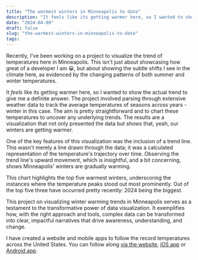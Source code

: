 ```yaml
---
title: "The warmest winters in Minneapolis to date"
description: "It feels like its getting warmer here, so I wanted to show the actual trend to give me a definite answer. The project involved parsing through extensive weather data to track the average temperatures of seasons across years - winter in this case. "
date: "2024-04-09"
draft: false
slug: "the-warmest-winters-in-minneapolis-to-date"
tags:
---
```


<p>Recently, I've been working on a project to visualize the trend of temperatures here in Minneapolis. This isn't just about showcasing how great of a developer I am 😀, but about showing the subtle shifts I see in the climate here, as evidenced by the changing patterns of both summer and winter temperatures. </p><p>It <em>feels</em> like its getting warmer here, so I wanted to show the actual trend to give me a definite answer. The project involved parsing through extensive weather data to track the average temperatures of seasons across years - winter in this case. The aim is pretty straightforward and to chart these temperatures to uncover any underlying trends. The results are a visualization that not only presented the data but shows that, yeah, our winters are getting warmer.</p><p>One of the key features of this visualization was the inclusion of a trend line. This wasn't merely a line drawn through the data; it was a calculated representation of the temperature's trajectory over time. Observing the trend line's upward movement, which is insightful, and a bit concerning, shows Minneapolis' winters are gradually warming.</p><p>This chart highlights the top five warmest winters, underscoring the instances where the temperature peaks stood out most prominently. Out of the top five three have occurred pretty recently: 2024 being the biggest.</p><p>This project on visualizing winter warming trends in Minneapolis serves as a testament to the transformative power of data visualization. It exemplifies how, with the right approach and tools, complex data can be transformed into clear, impactful narratives that drive awareness, understanding, and change.</p><p>I have created a website and mobile apps to follow the record temperatures across the United States. You can follow along <a href="https://www.todaysrecordhigh.com/" rel="noreferrer">via the website</a>, <a href="https://apps.apple.com/us/app/todays-record-high/id6444070114" rel="noreferrer">iOS app</a> or <a href="https://play.google.com/store/apps/details?id=com.todaysrecordhighmobile&amp;pcampaignid=pcampaignidMKT-Other-global-all-co-prtnr-py-PartBadge-Mar2515-1" rel="noreferrer">Android app</a>.</p>
